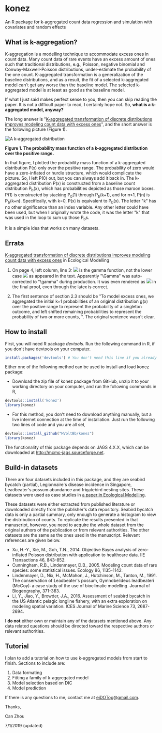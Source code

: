 # konez
An R package for k-aggregated count data regression and simulation with covariates and random effects

## What is k-aggregation?
K-aggregation is a modelling technique to accommodate excess ones in count data. Many count data of rare events have an excess amount of ones such that traditional distributions, e.g., Poisson, negative binomial and Conway-Maxwell-Poisson distributions, under-estimate the probability of the one count. K-aggregated transformation is a generalization of the baseline distributions, and as a result, the fit of a selected k-aggregated model can't get any worse than the baseline model. The selected k-aggregated model is at least as good as the baseline model.

If what I just said makes perfect sense to you, then you can skip reading the paper. It is not a difficult paper to read, I certainly hope not. So, __what is a k-aggregated model, anyway?__ 

The long answer is "[K-aggregated transformation of discrete distributions improves modeling count data with excess ones](https://authors.elsevier.com/a/1ZIPN15DJ~xLzr)", and the short answer is the following picture (Figure 1).

![A k-aggregated distribution](https://HVoltBb.github.io/pics/pic.png)

__Figure 1. The probability mass function of a k-aggregated distribution over the positive range.__

In that figure, I plotted the probability mass function of a k-aggregated distribution P(x) only over the positive range. The probability of zero would have a zero-inflated or hurdle structure, which would complicate the picture. So, I left P(0) out, but you can always add it back in. The k-aggregated distribution P(x) is constructed from a baseline count distribution P<sub>b</sub>(x), which has probabilities depicted as those maroon boxes. P(1) is constructed by stacking P<sub>b</sub>(1) through P<sub>b</sub>(k+1), and for n>1, P(n) is P<sub>b</sub>(k+n). Specifically, with k=0, P(x) is equivalent to P<sub>b</sub>(x). The letter "k" has no other significance than an index variable. Any other letter could have been used, but when I originally wrote the code, it was the letter "k" that was used in the loop to sum up those P<sub>b</sub>s.

It is a simple idea that works on many datasets.

## Errata 
[K-aggregated transformation of discrete distributions improves modeling count data with excess ones](https://authors.elsevier.com/a/1ZIPN15DJ~xLzr) in Ecological Modelling

1. On page 4, left column, line 3: <img src="https://latex.codecogs.com/gif.latex?\Gamma " /> is the gamma function, not the lower case <img src="https://latex.codecogs.com/gif.latex?\gamma " /> as appeared in the text. Apparently "\Gamma" was auto-corrected to "\gamma" during production. It was even rendered as <img src="https://latex.codecogs.com/gif.latex?\Delta " /> in the final proof, even through the latex is correct.  

2. The first sentence of section 2.3 should be "To model excess ones, we aggregated the initial k+1 probabilities of an original distribution g(x) over the positive range to represent the probability of a singleton outcome, and left shifted remaining probabilities to represent the probability of two or more counts, ". The original sentence wasn't clear. 

## How to install
First, you will need R package _devtools_. Run the following command in R, if you don't have devtools on your computer.
```R
install.packages('devtools') # You don't need this line if you already have it on you computer
```
Either one of the following method can be used to install and load konez package:

* Download the zip file of konez package from GitHub, unzip it to your working directory on your computer, and run the following commands in R,
```R
devtools::install('konez')
library(konez)
```
* For this method, you don't need to download anything manually, but a live internet connection at the time of installation. Just run the following two lines of code and you are all set,
```R
devtools::install_github("HVoltBb/konez")
library(konez)
```

The functionality of this package depends on JAGS 4.X.X, which can be downloaded at <http://mcmc-jags.sourceforge.net>.

## Build-in datasets
There are four datasets included in this package, and they are seabird bycatch (partial), Legionnaire's disease incidence in Singapore, Leadbeater's possum abundance and frigatebird nesting sites. These datasets were used as case studies in [a paper in Ecological Modelling](https://authors.elsevier.com/a/1ZIPN15DJ~xLzr).

These datasets were either extracted from published literature or downloaded directly from the publisher's data repository. Seabird bycatch data is only a partial summary, only enough to generate a histogram to view the distribution of counts. To replicate the results presented in that manuscript, however, you need to acquire the whole dataset from the original authors of the publication or from relevant authorities. The other datasets are the same as the ones used in the manuscript. Relevant references are given below. 

* Xu, H.-Y., Xie, M., Goh, T.N., 2014. Objective Bayes analysis of zero-inflated Poisson distribution with application to healthcare data. IIE Transactions 46, 843-852.
* Cunningham, R.B., Lindenmayer, D.B., 2005. Modeling count data of rare species: some statistical issues. Ecology 86, 1135-1142.
* Lindenmayer, D., Nix, H., McMahon, J., Hutchinson, M., Tanton, M., 1991. The conservation of Leadbeater's possum, Gymnobelideus leadbeateri (McCoy): a case study of the use of bioclimatic modelling. Journal of Biogeography, 371-383.
* Li, Y., Jiao, Y., Browder, J.A., 2016. Assessment of seabird bycatch in the US Atlantic pelagic longline fishery, with an extra exploration on modeling spatial variation. ICES Journal of Marine Science 73, 2687-2694.

I __do not__ either own or maintain any of the datasets mentioned above. Any data related questions should be directed toward the respective authors or relevant authorities. 

## Tutorial
I plan to add a tutorial on how to use k-aggregated models from start to finish. Sections to include are:
1. Data formating
2. Fitting a family of k-aggregated model
3. Model selection based on DIC
4. Model prediction


If there is any questions to me, contact me at <eiDOTog@gmail.com>.

Thanks,

Can Zhou

7/1/2019 (updated)
